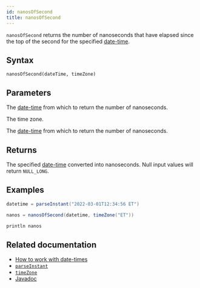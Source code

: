 ```yaml
---
id: nanosOfSecond
title: nanosOfSecond
---
```


`nanosOfSecond` returns the number of nanoseconds that have elapsed since the top of the second for the specified [date-time](../../query-language/types/date-time.md).

## Syntax

```
nanosOfSecond(dateTime, timeZone)
```

## Parameters

<ParamTable>
<Param name="instant" type="Instant">

The [date-time](../../query-language/types/date-time.md) from which to return the number of nanoseconds.

</Param>
<Param name="timeZone" type="ZoneId">

The time zone.

</Param>
<Param name="dateTime" type="ZonedDateTime">

The [date-time](../../query-language/types/date-time.md) from which to return the number of nanoseconds.

</Param>
</ParamTable>

## Returns

The specified [date-time](../../query-language/types/date-time.md) converted into nanoseconds. Null input values will return `NULL_LONG`.

## Examples

```groovy order=null
datetime = parseInstant("2022-03-01T12:34:56 ET")

nanos = nanosOfSecond(datetime, timeZone("ET"))

println nanos
```

## Related documentation

- [How to work with date-times](../../../how-to-guides/work-with-date-time.md)
- [`parseInstant`](./parseInstant.md)
- [`timeZone`](./timeZone.md)
- [Javadoc](<https://deephaven.io/core/javadoc/io/deephaven/time/DateTimeUtils.html#nanosOfSecond(java.time.Instant,java.time.ZoneId)>)
